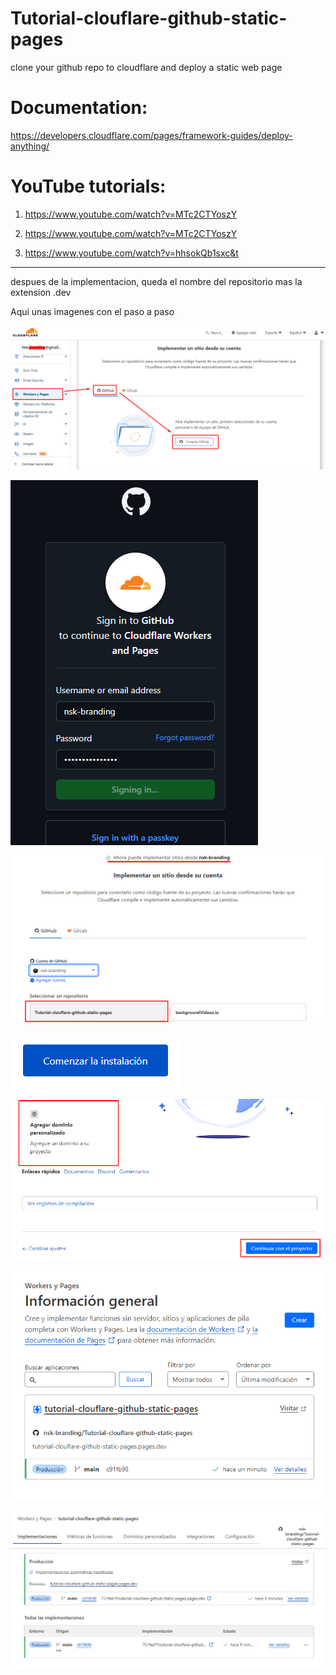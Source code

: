 # Tutorial-clouflare-github-static-pages
 clone your github repo to cloudflare and deploy a static web page

 # Documentation: 
 
 https://developers.cloudflare.com/pages/framework-guides/deploy-anything/

 # YouTube tutorials: 
 
 1. https://www.youtube.com/watch?v=MTc2CTYoszY

 2. https://www.youtube.com/watch?v=MTc2CTYoszY

 3. https://www.youtube.com/watch?v=hhsokQb1sxc&t

-----------------
despues de la implementacion, queda el nombre del repositorio mas la extension .dev

Aqui unas imagenes con el paso a paso

![Texto alternativo](./assets/img1.png)

![Texto alternativo](./assets/img2.png)

![Texto alternativo](./assets/img3.png)

![Texto alternativo](./assets/img4.png)

![Texto alternativo](./assets/img5.png)

![Texto alternativo](./assets/img6.png)

![Texto alternativo](./assets/img7.png)
